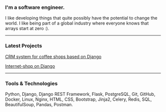 ### I'm a software engineer.
I like developing things that quite possibly have the potential to change the world.
I like being part of a global industry where everyone knows that arrays start at zero :).
___
### Latest Projects
[CRM system for coffee shops based on Django](https://github.com/dima-anatsko/coffee_point)

[Internet-shop on Django](https://github.com/dima-anatsko/z25_web/tree/lesson8_anatsko)

___
### Tools & Technologies
Python, Django, Django REST Framework, Flask, PostgreSQL, Git, GitHub, Docker, Linux, Nginx, HTML, CSS, Bootstrap, Jinja2, Celery, Redis, SQL, BeautifulSoup, Pandas, Postman.
